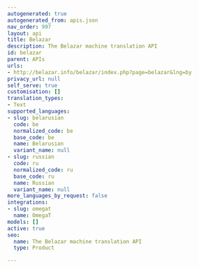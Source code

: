```yaml
---
autogenerated: true
autogenerated_from: apis.json
nav_order: 997
layout: api
title: Belazar
description: The Belazar machine translation API
id: belazar
parent: APIs
urls:
- http://belazar.info/belazar/index.php?page=belazar&lng=by
privacy_url: null
self_serve: true
customisation: []
translation_types:
- Text
supported_languages:
- slug: belarusian
  code: be
  normalized_code: be
  base_code: be
  name: Belarusian
  variant_name: null
- slug: russian
  code: ru
  normalized_code: ru
  base_code: ru
  name: Russian
  variant_name: null
more_languages_by_request: false
integrations:
- slug: omegat
  name: OmegaT
models: []
active: true
seo:
  name: The Belazar machine translation API
  type: Product

---
```


